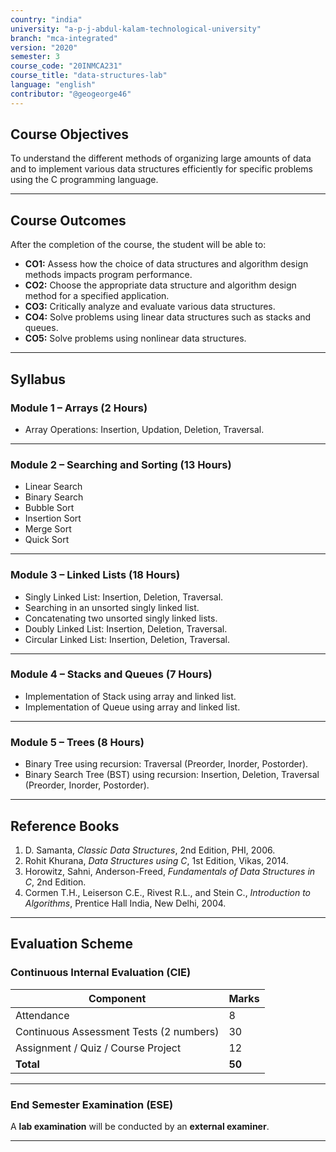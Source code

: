 ```yaml
---
country: "india"
university: "a-p-j-abdul-kalam-technological-university"
branch: "mca-integrated"
version: "2020"
semester: 3
course_code: "20INMCA231"
course_title: "data-structures-lab"
language: "english"
contributor: "@geogeorge46"
---
```


## Course Objectives
To understand the different methods of organizing large amounts of data and to implement various data structures efficiently for specific problems using the C programming language.

---

## Course Outcomes
After the completion of the course, the student will be able to:

- **CO1:** Assess how the choice of data structures and algorithm design methods impacts program performance.  
- **CO2:** Choose the appropriate data structure and algorithm design method for a specified application.  
- **CO3:** Critically analyze and evaluate various data structures.  
- **CO4:** Solve problems using linear data structures such as stacks and queues.  
- **CO5:** Solve problems using nonlinear data structures.

---

## Syllabus

### **Module 1 – Arrays (2 Hours)**
- Array Operations: Insertion, Updation, Deletion, Traversal.

---

### **Module 2 – Searching and Sorting (13 Hours)**
- Linear Search  
- Binary Search  
- Bubble Sort  
- Insertion Sort  
- Merge Sort  
- Quick Sort

---

### **Module 3 – Linked Lists (18 Hours)**
- Singly Linked List: Insertion, Deletion, Traversal.  
- Searching in an unsorted singly linked list.  
- Concatenating two unsorted singly linked lists.  
- Doubly Linked List: Insertion, Deletion, Traversal.  
- Circular Linked List: Insertion, Deletion, Traversal.

---

### **Module 4 – Stacks and Queues (7 Hours)**
- Implementation of Stack using array and linked list.  
- Implementation of Queue using array and linked list.

---

### **Module 5 – Trees (8 Hours)**
- Binary Tree using recursion: Traversal (Preorder, Inorder, Postorder).  
- Binary Search Tree (BST) using recursion: Insertion, Deletion, Traversal (Preorder, Inorder, Postorder).

---

## Reference Books
1. D. Samanta, *Classic Data Structures*, 2nd Edition, PHI, 2006.  
2. Rohit Khurana, *Data Structures using C*, 1st Edition, Vikas, 2014.  
3. Horowitz, Sahni, Anderson-Freed, *Fundamentals of Data Structures in C*, 2nd Edition.  
4. Cormen T.H., Leiserson C.E., Rivest R.L., and Stein C., *Introduction to Algorithms*, Prentice Hall India, New Delhi, 2004.

---

## Evaluation Scheme

### **Continuous Internal Evaluation (CIE)**
| Component | Marks |
|------------|-------|
| Attendance | 8 |
| Continuous Assessment Tests (2 numbers) | 30 |
| Assignment / Quiz / Course Project | 12 |
| **Total** | **50** |

---

### **End Semester Examination (ESE)**
A **lab examination** will be conducted by an **external examiner**.

---

